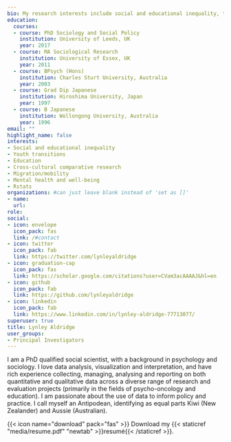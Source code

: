 ```yaml
---
bio: My research interests include social and educational inequality, transitions from education to employment, education, cross-cultural comparative research, migration/mobility, mental health/wellbeing, and Rstats.  
education:
  courses:
  - course: PhD Sociology and Social Policy
    institution: University of Leeds, UK
    year: 2017
  - course: MA Sociological Research
    institution: University of Essex, UK
    year: 2011
  - course: BPsych (Hons)
    institution: Charles Sturt University, Australia
    year: 2003
  - course: Grad Dip Japanese
    institution: Hiroshima University, Japan
    year: 1997
  - course: B Japanese
    institution: Wollongong University, Australia
    year: 1996 
email: ""
highlight_name: false
interests:
- Social and educational inequality
- Youth transitions
- Education
- Cross-cultural comparative research
- Migration/mobility
- Mental health and well-being
- Rstats
organizations: #can just leave blank instead of 'set as []'
- name: 
  url:
role: 
social:
- icon: envelope
  icon_pack: fas
  link: /#contact
- icon: twitter
  icon_pack: fab
  link: https://twitter.com/lynleyaldridge
- icon: graduation-cap
  icon_pack: fas
  link: https://scholar.google.com/citations?user=CVam3acAAAAJ&hl=en
- icon: github
  icon_pack: fab
  link: https://github.com/lynleyaldridge
- icon: linkedin
  icon_pack: fab
  link: https://www.linkedin.com/in/lynley-aldridge-77713077/
superuser: true
title: Lynley Aldridge
user_groups:
- Principal Investigators
---
```


I am a PhD qualified social scientist, with a background in psychology and sociology. I love data analysis, visualization and interpretation, and have rich experience collecting, managing, analysing and reporting on both quantitative and qualitative data across a diverse range of research and evaluation projects (primarily in the fields of psycho-oncology and education). I am passionate about the use of data to inform policy and practice. I call myself an Antipodean, identifying as equal parts Kiwi (New Zealander) and Aussie (Australian). 

{{< icon name="download" pack="fas" >}} Download my {{< staticref "media/resume.pdf" "newtab" >}}resumé{{< /staticref >}}.
